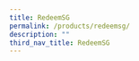 ```yaml
---
title: RedeemSG
permalink: /products/redeemsg/
description: ""
third_nav_title: RedeemSG
---
```





